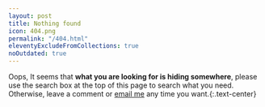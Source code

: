 ```yaml
---
layout: post
title: Nothing found
icon: 404.png
permalink: "/404.html"
eleventyExcludeFromCollections: true
noOutdated: true
---
```


Oops, It seems that **what you are looking for is hiding somewhere**, please use the search box at the top of this page to search what you need. Otherwise, leave a comment or [email me](mailto:me@lauhiufei.com) any time you want.{:.text-center}                        